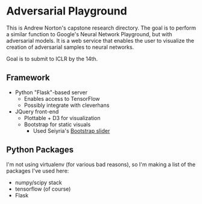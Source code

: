 Adversarial Playground
======================

This is Andrew Norton's capstone research directory.  The goal is to perform a similar function to Google's Neural Network Playground, but with adversarial models.  It is a web service that enables the user to visualize the creation of adversarial samples to neural networks.

Goal is to submit to ICLR by the 14th.

Framework
---------
  - Python "Flask"-based server
    - Enables access to TensorFlow
    - Possibly integrate with cleverhans
  - JQuery front-end 
    - Plottable + D3 for visualization
    - Bootstrap for static visuals
      - Used Seiyria's [Bootstrap slider][1]
    
    
Python Packages
---------------

I'm not using virtualenv (for various bad reasons), so I'm making a list of the packages I've used here:
  - numpy/scipy stack
  - tensorflow (of course)
  - Flask
  
[1]: https://github.com/seiyria/bootstrap-slider/